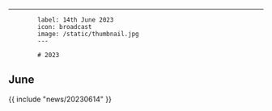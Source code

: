 ---
            label: 14th June 2023
            icon: broadcast
            image: /static/thumbnail.jpg
            ---

            # 2023
## June

{{ include "news/20230614" }}